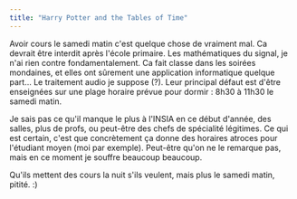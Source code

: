 ```yaml
---
title: "Harry Potter and the Tables of Time"
---
```


Avoir cours le samedi matin c'est quelque chose de vraiment mal. Ca devrait
être interdit après l'école primaire. Les mathématiques du signal, je n'ai
rien contre fondamentalement. Ca fait classe dans les soirées mondaines, et
elles ont sûrement une application informatique quelque part... Le traitement
audio je suppose (?). Leur principal défaut est d'être enseignées sur une
plage horaire prévue pour dormir : 8h30 à 11h30 le samedi matin.

Je sais pas ce qu'il manque le plus à l'INSIA en ce début d'année, des salles,
plus de profs, ou peut-être des chefs de spécialité légitimes. Ce qui est
certain, c'est que concrètement ça donne des horaires atroces pour l'étudiant
moyen (moi par exemple). Peut-être qu'on ne le remarque pas, mais en ce moment
je souffre beaucoup beaucoup.

Qu'ils mettent des cours la nuit s'ils veulent, mais plus le samedi matin,
pitité. :)

